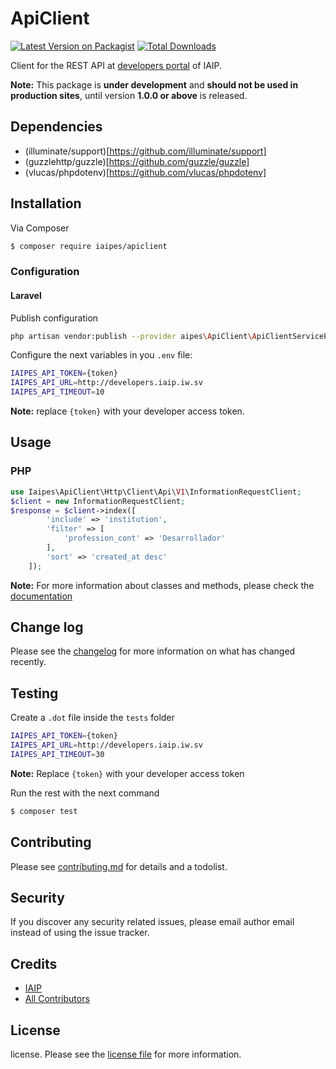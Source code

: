 # ApiClient

[![Latest Version on Packagist][ico-version]][link-packagist]
[![Total Downloads][ico-downloads]][link-downloads]


Client for the  REST API at [developers portal](http://developers.iaip.iw.sv/docs) of IAIP.

**Note:** This package is **under development** and **should not be used in production sites**, until version **1.0.0 or above** is released.


## Dependencies

* (illuminate/support)[https://github.com/illuminate/support]
* (guzzlehttp/guzzle)[https://github.com/guzzle/guzzle]
* (vlucas/phpdotenv)[https://github.com/vlucas/phpdotenv]

## Installation

Via Composer

``` bash
$ composer require iaipes/apiclient
```


### Configuration

#### Laravel

Publish configuration

```bash
php artisan vendor:publish --provider aipes\ApiClient\ApiClientServiceProvider
```

Configure the next variables in you `.env` file:

```bash
IAIPES_API_TOKEN={token}
IAIPES_API_URL=http://developers.iaip.iw.sv
IAIPES_API_TIMEOUT=10
```

**Note:** replace `{token}` with your developer access token.

## Usage

### PHP 

```php
use Iaipes\ApiClient\Http\Client\Api\V1\InformationRequestClient;
$client = new InformationRequestClient;
$response = $client->index([
        'include' => 'institution',
        'filter' => [
            'profession_cont' => 'Desarrollador'
        ],
        'sort' => 'created_at desc'
    ]);
```

**Note:** For more information about classes and methods, please check the [documentation](http://developers.iaip.iw.sv/docs)

## Change log

Please see the [changelog](changelog.md) for more information on what has changed recently.

## Testing

Create a `.dot`  file inside the `tests` folder

``` bash
IAIPES_API_TOKEN={token}
IAIPES_API_URL=http://developers.iaip.iw.sv
IAIPES_API_TIMEOUT=30
```
**Note:** Replace `{token}` with your developer access token

Run the rest with the next command

``` bash
$ composer test
```

## Contributing

Please see [contributing.md](contributing.md) for details and a todolist.

## Security

If you discover any security related issues, please email author email instead of using the issue tracker.

## Credits

- [IAIP][link-author]
- [All Contributors][link-contributors]

## License

license. Please see the [license file](license.md) for more information.

[ico-version]: https://img.shields.io/packagist/v/iaipes/apiclient.svg?style=flat-square
[ico-downloads]: https://img.shields.io/packagist/dt/iaipes/apiclient.svg?style=flat-square
[ico-travis]: https://img.shields.io/travis/iaipes/apiclient/master.svg?style=flat-square
[ico-styleci]: https://styleci.io/repos/12345678/shield

[link-packagist]: https://packagist.org/packages/iaipes/apiclient
[link-downloads]: https://packagist.org/packages/iaipes/apiclient
[link-travis]: https://travis-ci.org/iaipes/apiclient
[link-styleci]: https://styleci.io/repos/12345678
[link-author]: https://github.com/iaipes
[link-contributors]: ./contributors.md